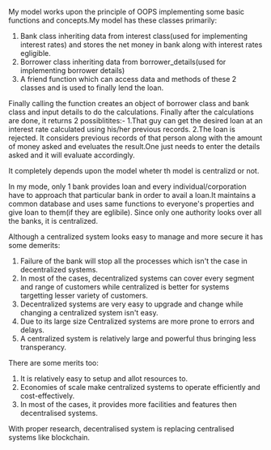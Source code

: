 My model works upon the principle of OOPS implementing some basic functions and concepts.My model has these classes primarily:
1. Bank class inheriting data from interest class(used for implementing interest rates) and stores the net money in bank along with interest rates egligible.
2. Borrower class inheriting data from borrower_details(used for implementing borrower details)
3. A friend function which can access data and methods of these 2 classes and is used to finally lend the loan.

Finally calling the function creates an object of borrower class and bank class and input details to do the calculations. Finally after the calculations are done, it returns 2 possiblitites:-
1.That guy can get the desired loan at an interest rate calculated using his/her previous records.
2.The loan is rejected.
It considers previous records of that person along with the amount of money asked and eveluates the result.One just needs to enter the details asked and it will evaluate accordingly.

It completely depends upon the model wheter th model is centralizd or not.

In my mode, only 1 bank provides loan and every individual/corporation have to approach that particular bank in order to avail a loan.It maintains a common database and uses same functions to everyone's properties and give loan to them(if they are eglibile). Since only one authority looks over all the banks, it is centralized.

Although a centralized system looks easy to manage and more secure it has some demerits:
1. Failure of the bank will stop all the processes which isn't the case in decentralized systems.
2. In most of the cases, decentralized systems can cover every segment and range of customers while centralized is better for systems targetting lesser variety of customers.
3. Decentralized systems are very easy to upgrade and change while changing a centralized system isn't easy.
4. Due to its large size Centralized systems are more prone to errors and delays.
5. A centralized system is relatively large and powerful thus bringing less transperancy.

There are some merits too:
1. It is relatively easy to setup and allot resources to.
2. Economies of scale make centralized systems to operate efficiently and cost-effectively.
3. In most of the cases, it provides more facilities and features then decentralised systems.

With proper research, decentralised system is replacing centralised systems like blockchain.
